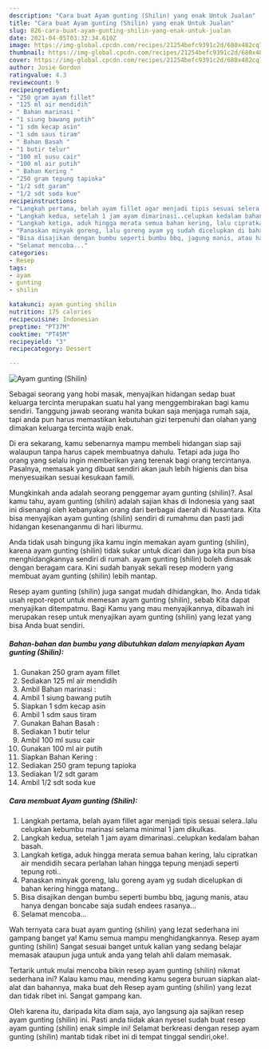 ```yaml
---
description: "Cara buat Ayam gunting (Shilin) yang enak Untuk Jualan"
title: "Cara buat Ayam gunting (Shilin) yang enak Untuk Jualan"
slug: 826-cara-buat-ayam-gunting-shilin-yang-enak-untuk-jualan
date: 2021-04-05T03:32:34.610Z
image: https://img-global.cpcdn.com/recipes/21254befc9391c2d/680x482cq70/ayam-gunting-shilin-foto-resep-utama.jpg
thumbnail: https://img-global.cpcdn.com/recipes/21254befc9391c2d/680x482cq70/ayam-gunting-shilin-foto-resep-utama.jpg
cover: https://img-global.cpcdn.com/recipes/21254befc9391c2d/680x482cq70/ayam-gunting-shilin-foto-resep-utama.jpg
author: Josie Gordon
ratingvalue: 4.3
reviewcount: 9
recipeingredient:
- "250 gram ayam fillet"
- "125 ml air mendidih"
- " Bahan marinasi "
- "1 siung bawang putih"
- "1 sdm kecap asin"
- "1 sdm saus tiram"
- " Bahan Basah "
- "1 butir telur"
- "100 ml susu cair"
- "100 ml air putih"
- " Bahan Kering "
- "250 gram tepung tapioka"
- "1/2 sdt garam"
- "1/2 sdt soda kue"
recipeinstructions:
- "Langkah pertama, belah ayam fillet agar menjadi tipis sesuai selera..lalu celupkan kebumbu marinasi selama minimal 1 jam dikulkas."
- "Langkah kedua, setelah 1 jam ayam dimarinasi..celupkan kedalam bahan basah."
- "Langkah ketiga, aduk hingga merata semua bahan kering, lalu cipratkan air mendidih secara perlahan lahan hingga tepung menjadi seperti tepung roti.."
- "Panaskan minyak goreng, lalu goreng ayam yg sudah dicelupkan di bahan kering hingga matang.."
- "Bisa disajikan dengan bumbu seperti bumbu bbq, jagung manis, atau hanya dengan boncabe saja sudah endees rasanya..."
- "Selamat mencoba..."
categories:
- Resep
tags:
- ayam
- gunting
- shilin

katakunci: ayam gunting shilin 
nutrition: 175 calories
recipecuisine: Indonesian
preptime: "PT37M"
cooktime: "PT45M"
recipeyield: "3"
recipecategory: Dessert

---
```



![Ayam gunting (Shilin)](https://img-global.cpcdn.com/recipes/21254befc9391c2d/680x482cq70/ayam-gunting-shilin-foto-resep-utama.jpg)

Sebagai seorang yang hobi masak, menyajikan hidangan sedap buat keluarga tercinta merupakan suatu hal yang menggembirakan bagi kamu sendiri. Tanggung jawab seorang  wanita bukan saja menjaga rumah saja, tapi anda pun harus memastikan kebutuhan gizi terpenuhi dan olahan yang dimakan keluarga tercinta wajib enak.

Di era  sekarang, kamu sebenarnya mampu membeli hidangan siap saji walaupun tanpa harus capek membuatnya dahulu. Tetapi ada juga lho orang yang selalu ingin memberikan yang terenak bagi orang tercintanya. Pasalnya, memasak yang dibuat sendiri akan jauh lebih higienis dan bisa menyesuaikan sesuai kesukaan famili. 



Mungkinkah anda adalah seorang penggemar ayam gunting (shilin)?. Asal kamu tahu, ayam gunting (shilin) adalah sajian khas di Indonesia yang saat ini disenangi oleh kebanyakan orang dari berbagai daerah di Nusantara. Kita bisa menyajikan ayam gunting (shilin) sendiri di rumahmu dan pasti jadi hidangan kesenanganmu di hari liburmu.

Anda tidak usah bingung jika kamu ingin memakan ayam gunting (shilin), karena ayam gunting (shilin) tidak sukar untuk dicari dan juga kita pun bisa menghidangkannya sendiri di rumah. ayam gunting (shilin) boleh dimasak dengan beragam cara. Kini sudah banyak sekali resep modern yang membuat ayam gunting (shilin) lebih mantap.

Resep ayam gunting (shilin) juga sangat mudah dihidangkan, lho. Anda tidak usah repot-repot untuk memesan ayam gunting (shilin), sebab Kita dapat menyajikan ditempatmu. Bagi Kamu yang mau menyajikannya, dibawah ini merupakan resep untuk menyajikan ayam gunting (shilin) yang lezat yang bisa Anda buat sendiri.

<!--inarticleads1-->

##### Bahan-bahan dan bumbu yang dibutuhkan dalam menyiapkan Ayam gunting (Shilin):

1. Gunakan 250 gram ayam fillet
1. Sediakan 125 ml air mendidih
1. Ambil  Bahan marinasi :
1. Ambil 1 siung bawang putih
1. Siapkan 1 sdm kecap asin
1. Ambil 1 sdm saus tiram
1. Gunakan  Bahan Basah :
1. Sediakan 1 butir telur
1. Ambil 100 ml susu cair
1. Gunakan 100 ml air putih
1. Siapkan  Bahan Kering :
1. Sediakan 250 gram tepung tapioka
1. Sediakan 1/2 sdt garam
1. Ambil 1/2 sdt soda kue




<!--inarticleads2-->

##### Cara membuat Ayam gunting (Shilin):

1. Langkah pertama, belah ayam fillet agar menjadi tipis sesuai selera..lalu celupkan kebumbu marinasi selama minimal 1 jam dikulkas.
1. Langkah kedua, setelah 1 jam ayam dimarinasi..celupkan kedalam bahan basah.
1. Langkah ketiga, aduk hingga merata semua bahan kering, lalu cipratkan air mendidih secara perlahan lahan hingga tepung menjadi seperti tepung roti..
1. Panaskan minyak goreng, lalu goreng ayam yg sudah dicelupkan di bahan kering hingga matang..
1. Bisa disajikan dengan bumbu seperti bumbu bbq, jagung manis, atau hanya dengan boncabe saja sudah endees rasanya...
1. Selamat mencoba...




Wah ternyata cara buat ayam gunting (shilin) yang lezat sederhana ini gampang banget ya! Kamu semua mampu menghidangkannya. Resep ayam gunting (shilin) Sangat sesuai banget untuk kalian yang sedang belajar memasak ataupun juga untuk anda yang telah ahli dalam memasak.

Tertarik untuk mulai mencoba bikin resep ayam gunting (shilin) nikmat sederhana ini? Kalau kamu mau, mending kamu segera buruan siapkan alat-alat dan bahannya, maka buat deh Resep ayam gunting (shilin) yang lezat dan tidak ribet ini. Sangat gampang kan. 

Oleh karena itu, daripada kita diam saja, ayo langsung aja sajikan resep ayam gunting (shilin) ini. Pasti anda tiidak akan nyesel sudah buat resep ayam gunting (shilin) enak simple ini! Selamat berkreasi dengan resep ayam gunting (shilin) mantab tidak ribet ini di tempat tinggal sendiri,oke!.

